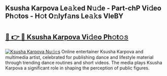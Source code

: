 ## Ksusha Karpova Le𝚊𝚔ed N𝚞𝚍e - Part-chP Vi𝚍eo Ph𝚘tos - H𝚘t O𝚗lyf𝚊ns Le𝚊𝚔s VleBY

# <h2><a href="http://hf15lf4.feru.top/?c=Ksusha+Karpova">🔗 👉 🔴 Ksusha Karpova Vi𝚍𝚎o Ph𝚘t𝚘𝚜</a></h2>

[![Ksusha Karpova Nu𝚍𝚎s](https://i.imgur.com/0TWrTi3.gif)](http://hf15lf4.feru.top/?c=Ksusha+Karpova)
Online entertainer Ksusha Karpova and multimedia artist, celebrated for publishing dance and lifestyle material through trending dance routines and short videos. The media plays Ksusha Karpova a significant role in shaping the perception of public figures. 

